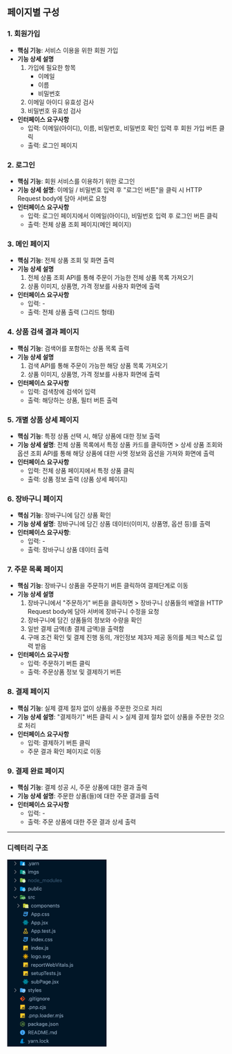 ## 페이지별 구성

### 1. 회원가입

- **핵심 기능**: 서비스 이용을 위한 회원 가입
- **기능 상세 설명**
  1.  가입에 필요한 항목
      - 이메일
      - 이름
      - 비밀번호
  2.  이메일 아이디 유효성 검사
  3.  비밀번호 유효성 검사
- **인터페이스 요구사항**
  - 입력: 이메일(아이디), 이름, 비밀번호, 비밀번호 확인 입력 후 회원 가입 버튼 클릭
  - 출력: 로그인 페이지

### 2. 로그인

- **핵심 기능**: 회원 서비스를 이용하기 위한 로그인
- **기능 상세 설명**: 이메일 / 비밀번호 입력 후 "로그인 버튼"을 클릭 시 HTTP Request body에 담아 서버로 요청
- **인터페이스 요구사항**
  - 입력: 로그인 페이지에서 이메일(아이디), 비밀번호 입력 후 로그인 버튼 클릭
  - 출력: 전체 상품 조회 페이지(메인 페이지)

### 3. 메인 페이지

- **핵심 기능**: 전체 상품 조회 및 화면 출력
- **기능 상세 설명**
  1.  전체 상품 조회 API를 통해 주문이 가능한 전체 상품 목록 가져오기
  2.  상품 이미지, 상품명, 가격 정보를 사용자 화면에 출력
- **인터페이스 요구사항**
  - 입력: -
  - 출력: 전체 상품 출력 (그리드 형태)

### 4. 상품 검색 결과 페이지

- **핵심 기능**: 검색어를 포함하는 상품 목록 출력
- **기능 상세 설명**
  1.  검색 API를 통해 주문이 가능한 해당 상품 목록 가져오기
  2.  상품 이미지, 상품명, 가격 정보를 사용자 화면에 출력
- **인터페이스 요구사항**
  - 입력: 검색창에 검색어 입력
  - 출력: 해당하는 상품, 필터 버튼 출력

### 5. 개별 상품 상세 페이지

- **핵심 기능**: 특정 상품 선택 시, 해당 상품에 대한 정보 출력
- **기능 상세 설명**: 전체 상품 목록에서 특정 상품 카드를 클릭하면 > 상세 상품 조회와 옵션 조회 API를 통해 해당 상품에 대한 사엣 정보와 옵션을 가져와 화면에 출력
- **인터페이스 요구사항**
  - 입력: 전체 상품 페이지에서 특정 상품 클릭
  - 출력: 상품 정보 출력 (상품 상세 페이지)

### 6. 장바구니 페이지

- **핵심 기능**: 장바구니에 담긴 상품 확인
- **기능 상세 설명**: 장바구니에 담긴 상품 데이터(이미지, 상품명, 옵션 등)를 출력
- **인터페이스 요구사항**:
  - 입력: -
  - 출력: 장바구니 상품 데이터 출력

### 7. 주문 목록 페이지

- **핵심 기능**: 장바구니 상품을 주문하기 버튼 클릭하여 결제단계로 이동
- **기능 상세 설명**
  1.  장바구니에서 "주문하기" 버튼을 클릭하면 > 장바구니 상품들의 배열을 HTTP Request body에 담아 서버에 장바구니 수정을 요청
  2.  장바구니에 담긴 상품들의 정보와 수량을 확인
  3.  일반 결제 금액(총 결제 금액)을 출력함
  4.  구매 조건 확인 및 결제 진행 동의, 개인정보 제3자 제공 동의를 체크 박스로 입력 받음
- **인터페이스 요구사항**
  - 입력: 주문하기 버튼 클릭
  - 출력: 주문상품 정보 및 결제하기 버튼

### 8. 결제 페이지

- **핵심 기능**: 실제 결제 절차 없이 상품을 주문한 것으로 처리
- **기능 상세 설명**: "결제하기" 버튼 클릭 시 > 실제 결제 절차 없이 상품을 주문한 것으로 처리
- **인터페이스 요구사항**
  - 입력: 결제하기 버튼 클릭
  - 주문 결과 확인 페이지로 이동

### 9. 결제 완료 페이지

- **핵심 기능**: 결제 성공 시, 주문 상품에 대한 결과 출력
- **기능 상세 설명**: 주문한 상품(들)에 대한 주문 결과를 출력
- **인터페이스 요구사항**
  - 입력: -
  - 출력: 주문 상품에 대한 주문 결과 상세 출력

---

### 디렉터리 구조

<img src="./imgs/directory-structure.png" width="230">
